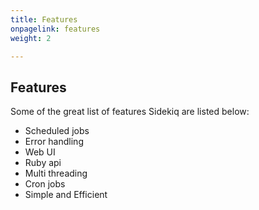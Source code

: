 ```yaml
---
title: Features
onpagelink: features
weight: 2

---
```


Features
--------

Some of the great list of features Sidekiq are listed below:

*   Scheduled jobs
*   Error handling
*   Web UI
*   Ruby api
*   Multi threading
*   Cron jobs
*   Simple and Efficient
